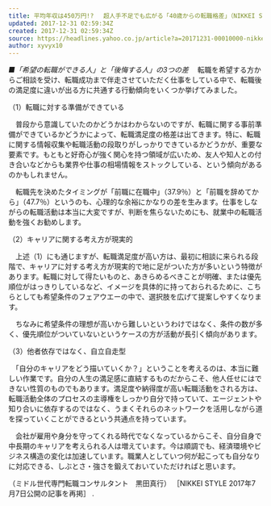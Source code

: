 ```yaml
---
title: 平均年収は450万円!?　 超人手不足でも広がる「40歳からの転職格差」（NIKKEI STYLE） - Yahoo!ニュース
updated: 2017-12-31 02:59:34Z
created: 2017-12-31 02:59:34Z
source: https://headlines.yahoo.co.jp/article?a=20171231-00010000-nikkeisty-bus_all
author: xyvyx10
---
```


*■「希望の転職ができる人」と「後悔する人」の3つの差*
　転職を希望する方からご相談を受け、転職成功まで伴走させていただく仕事をしている中で、転職後の満足度に違いが出る方に共通する行動傾向をいくつか挙げてみました。

（1）転職に対する準備ができている

　普段から意識していたのかどうかはわからないのですが、転職に関する事前準備ができているかどうかによって、転職満足度の格差は出てきます。特に、転職に関する情報収集や転職活動の段取りがしっかりできているかどうかが、重要な要素です。もともと好奇心が強く関心を持つ領域が広いため、友人や知人との付き合いなどからも業界や仕事の相場情報をストックしている、という傾向があるのかもしれません。

　転職先を決めたタイミングが「前職に在職中」（37.9％）と「前職を辞めてから」（47.7％）というのも、心理的な余裕にかなりの差を生みます。仕事をしながらの転職活動は本当に大変ですが、判断を焦らないためにも、就業中の転職活動を強くお勧めします。

（2）キャリアに関する考え方が現実的

　上述（1）にも通じますが、転職満足度が高い方は、最初に相談に来られる段階で、キャリアに対する考え方が現実的で地に足がついた方が多いという特徴があります。転職に対して得たいものと、あきらめるべきことが明確、または優先順位がはっきりしているなど、イメージを具体的に持っておられるために、こちらとしても希望条件のフェアウエーの中で、選択肢を広げて提案しやすくなります。

　ちなみに希望条件の理想が高いから難しいというわけではなく、条件の数が多く、優先順位がついていないというケースの方が活動が長引く傾向があります。

（3）他者依存ではなく、自立自走型

　「自分のキャリアをどう描いていくか？」ということを考えるのは、本当に難しい作業です。自分の人生の満足感に直結するものだからこそ、他人任せにはできない性質のものでもあります。満足度や納得度が高い転職活動をされる方は、転職活動全体のプロセスの主導権をしっかり自分で持っていて、エージェントや知り合いに依存するのではなく、うまくそれらのネットワークを活用しながら道を探っていくことができるという共通点を持っています。

　会社が雇用や身分を守ってくれる時代でなくなっているからこそ、自分自身で中長期のキャリアを考えられる人は増えています。今は順調でも、経済環境やビジネス構造の変化は加速しています。職業人としていつ何が起こっても自分なりに対応できる、しぶとさ・強さを鍛えておいていただければと思います。

（ミドル世代専門転職コンサルタント　黒田真行）
［NIKKEI STYLE 2017年7月7日公開の記事を再掲］
.